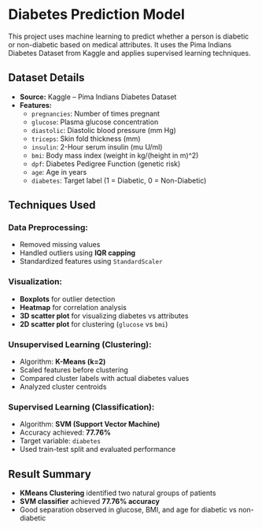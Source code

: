 # Diabetes Prediction Model

This project uses machine learning to predict whether a person is diabetic or non-diabetic based on medical attributes. It uses the Pima Indians Diabetes Dataset from Kaggle and applies supervised learning techniques.


## Dataset Details

- **Source:** Kaggle – Pima Indians Diabetes Dataset
- **Features:**
  - `pregnancies`: Number of times pregnant
  - `glucose`: Plasma glucose concentration
  - `diastolic`: Diastolic blood pressure (mm Hg)
  - `triceps`: Skin fold thickness (mm)
  - `insulin`: 2-Hour serum insulin (mu U/ml)
  - `bmi`: Body mass index (weight in kg/(height in m)^2)
  - `dpf`: Diabetes Pedigree Function (genetic risk)
  - `age`: Age in years
  - `diabetes`: Target label (1 = Diabetic, 0 = Non-Diabetic)

## Techniques Used

### Data Preprocessing:
- Removed missing values
- Handled outliers using **IQR capping**
- Standardized features using `StandardScaler`

### Visualization:
- **Boxplots** for outlier detection
- **Heatmap** for correlation analysis
- **3D scatter plot** for visualizing diabetes vs attributes
- **2D scatter plot** for clustering (`glucose` vs `bmi`)

### Unsupervised Learning (Clustering):
- Algorithm: **K-Means (k=2)**
- Scaled features before clustering
- Compared cluster labels with actual diabetes values
- Analyzed cluster centroids

### Supervised Learning (Classification):
- Algorithm: **SVM (Support Vector Machine)**
- Accuracy achieved: **77.76%**
- Target variable: `diabetes`
- Used train-test split and evaluated performance

## Result Summary

- **KMeans Clustering** identified two natural groups of patients
- **SVM classifier** achieved **77.76% accuracy**
- Good separation observed in glucose, BMI, and age for diabetic vs non-diabetic
